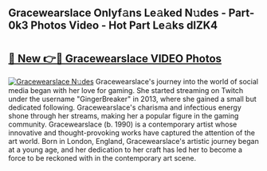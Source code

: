 ## Gracewearslace Onlyf𝚊ns Le𝚊ked N𝚞des - Part-0k3 Photos Video - Hot Part Le𝚊ks dlZK4

# <h2><a href="http://ab12824.deff.icu/?id=Gracewearslace">🔗 New 👉🔴 Gracewearslace VIDEO Photos</a></h2>

[![Gracewearslace N𝚞des](https://i.imgur.com/rIISA9y.gif)](http://ab12824.deff.icu/?id=Gracewearslace)
Gracewearslace's journey into the world of social media began with her love for gaming. She started streaming on Twitch under the username "GingerBreaker" in 2013, where she gained a small but dedicated following. Gracewearslace's charisma and infectious energy shone through her streams, making her a popular figure in the gaming community. Gracewearslace (b. 1990) is a contemporary artist whose innovative and thought-provoking works have captured the attention of the art world. Born in London, England, Gracewearslace's artistic journey began at a young age, and her dedication to her craft has led her to become a force to be reckoned with in the contemporary art scene.

